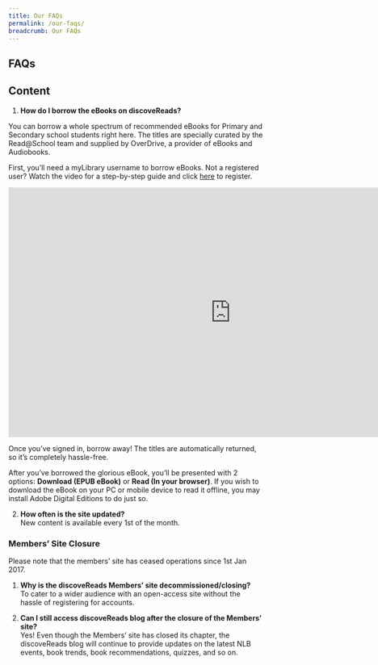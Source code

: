 ```yaml
---
title: Our FAQs
permalink: /our-faqs/
breadcrumb: Our FAQs
---
```


## **FAQs**


## **Content**

1. **How do I borrow the eBooks on discoveReads?**

You can borrow a whole spectrum of recommended eBooks for Primary and Secondary school students right here. The titles are specially curated by the Read@School team and supplied by OverDrive, a provider of eBooks and Audiobooks.

First, you’ll need a myLibrary username to borrow eBooks. Not a registered user? Watch the video for a step-by-step guide and click [here](https://account.nlb.gov.sg/Request) to register.

<iframe class="center-youtube" width="880" height="495" src="https://www.youtube.com/embed/glRq4Ndxdy4" frameborder="0" allow="accelerometer; autoplay; clipboard-write; encrypted-media; gyroscope; picture-in-picture" allowfullscreen></iframe>

Once you’ve signed in, borrow away! The titles are automatically returned, so it’s completely hassle-free.

After you’ve borrowed the glorious eBook, you’ll be presented with 2 options: **Download (EPUB eBook)** or **Read (In your browser)**. If you wish to download the eBook on your PC or mobile device to read it offline, you may install Adobe Digital Editions to do just so.

2. **How often is the site updated?** <br>
New content is available every 1st of the month.

 
### **Members’ Site Closure**

Please note that the members’ site has ceased operations since 1st Jan 2017.

1. **Why is the discoveReads Members’ site decommissioned/closing?** <br>
To cater to a wider audience with an open-access site without the hassle of registering for accounts.

2. **Can I still access discoveReads blog after the closure of the Members’ site?** <br>
Yes! Even though the Members’ site has closed its chapter, the discoveReads blog will continue to provide updates on the latest NLB events, book trends, book recommendations, quizzes, and so on.

